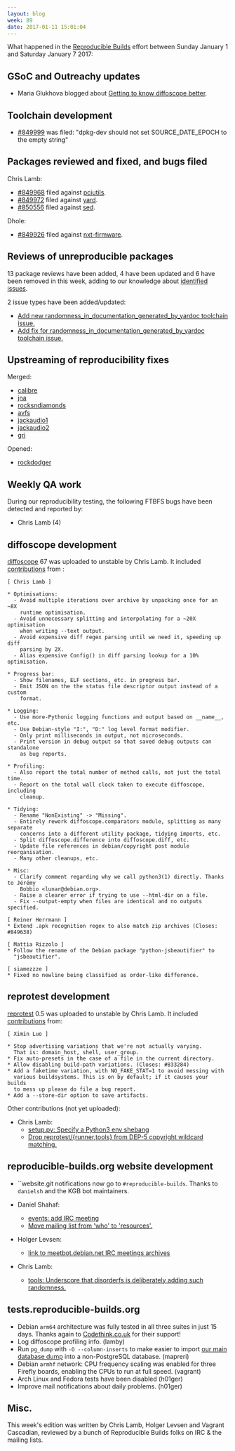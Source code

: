 ```yaml
---
layout: blog
week: 89
date: 2017-01-11 15:01:04
---
```


What happened in the [Reproducible Builds](https://wiki.debian.org/ReproducibleBuilds) effort between Sunday January 1 and Saturday January 7 2017:

GSoC and Outreachy updates
--------------------------

* Maria Glukhova blogged about [Getting to know diffoscope better](https://siamezzze.github.io/Getting-to-know-diffoscope-better/).

Toolchain development
---------------------

* <a href="https://bugs.debian.org/849999">#849999</a> was filed: "dpkg-dev should not set SOURCE_DATE_EPOCH to the empty string"

Packages reviewed and fixed, and bugs filed
-------------------------------------------

Chris Lamb:

* <a href="https://bugs.debian.org/849968">#849968</a> filed against <a href="https://tracker.debian.org/pkg/pciutils">pciutils</a>.
* <a href="https://bugs.debian.org/849972">#849972</a> filed against <a href="https://tracker.debian.org/pkg/yard">yard</a>.
* <a href="https://bugs.debian.org/850556">#850556</a> filed against <a href="https://tracker.debian.org/pkg/sed">sed</a>.

Dhole:

* <a href="https://bugs.debian.org/849926">#849926</a> filed against <a href="https://tracker.debian.org/pkg/nxt-firmware">nxt-firmware</a>.


Reviews of unreproducible packages
----------------------------------

13 package reviews have been added, 4 have been updated and 6 have been removed in this week,
adding to our knowledge about [identified issues](https://tests.reproducible-builds.org/debian/index_issues.html).

2 issue types have been added/updated:

- [Add new randomness\_in\_documentation\_generated\_by\_yardoc toolchain issue.](https://anonscm.debian.org/git/reproducible/notes.git/commit/?id=d041183b)
- [Add fix for randomness\_in\_documentation\_generated\_by\_yardoc toolchain issue.](https://anonscm.debian.org/git/reproducible/notes.git/commit/?id=a0ebf1f5)


Upstreaming of reproducibility fixes
------------------------------------

Merged:

- [calibre](https://bugs.launchpad.net/calibre/+bug/1654211)
- [jna](https://github.com/java-native-access/jna/pull/748)
- [rocksndiamonds](http://www.artsoft.org/forum/viewtopic.php?f=7&t=2276)
- [avfs](https://sourceforge.net/p/avf/git/ci/b5a2b041d9e1b18b8632cda0df5cafe3a9b2ea81/tree/src/make_info?diff=2e121bfe2f42e010b71b1d76fda035f52579cd8e)
- [jackaudio1](https://github.com/jackaudio/jack1/pull/38)
- [jackaudio2](https://github.com/jackaudio/jack2/pull/196)
- [gri](https://github.com/dankelley/gri/pull/10)

Opened:

- [rockdodger](https://bitbucket.org/rpkrawczyk/rockdodger/pull-requests/1/allow-to-override-compiledate/diff)


Weekly QA work
--------------

During our reproducibility testing, the following FTBFS bugs have been detected and
reported by:

 - Chris Lamb (4)


diffoscope development
----------------------

[diffoscope](https://diffoscope.org) 67 was uploaded to unstable by Chris Lamb. It included [contributions](https://anonscm.debian.org/git/reproducible/diffoscope.git/log/?h=67) from :

    [ Chris Lamb ]

    * Optimisations:
      - Avoid multiple iterations over archive by unpacking once for an ~8X
        runtime optimisation.
      - Avoid unnecessary splitting and interpolating for a ~20X optimisation
        when writing --text output.
      - Avoid expensive diff regex parsing until we need it, speeding up diff
        parsing by 2X.
      - Alias expensive Config() in diff parsing lookup for a 10% optimisation.

    * Progress bar:
      - Show filenames, ELF sections, etc. in progress bar.
      - Emit JSON on the the status file descriptor output instead of a custom
        format.

    * Logging:
      - Use more-Pythonic logging functions and output based on __name__, etc.
      - Use Debian-style "I:", "D:" log level format modifier.
      - Only print milliseconds in output, not microseconds.
      - Print version in debug output so that saved debug outputs can standalone
        as bug reports.

    * Profiling:
      - Also report the total number of method calls, not just the total time.
      - Report on the total wall clock taken to execute diffoscope, including
        cleanup.

    * Tidying:
      - Rename "NonExisting" -> "Missing".
      - Entirely rework diffoscope.comparators module, splitting as many separate
        concerns into a different utility package, tidying imports, etc.
      - Split diffoscope.difference into diffoscope.diff, etc.
      - Update file references in debian/copyright post module reorganisation.
      - Many other cleanups, etc.

    * Misc:
      - Clarify comment regarding why we call python3(1) directly. Thanks to Jérémy
        Bobbio <lunar@debian.org>.
      - Raise a clearer error if trying to use --html-dir on a file.
      - Fix --output-empty when files are identical and no outputs specified.

    [ Reiner Herrmann ]
    * Extend .apk recognition regex to also match zip archives (Closes: #849638)

    [ Mattia Rizzolo ]
    * Follow the rename of the Debian package "python-jsbeautifier" to
      "jsbeautifier".

    [ siamezzze ]
    * Fixed no newline being classified as order-like difference.

reprotest development
---------------------

[reprotest](https://packages.debian.org/sid/reprotest) 0.5 was uploaded to unstable by Chris Lamb. It included [contributions](https://anonscm.debian.org/git/reproducible/reprotest.git/log/?h=debian/0.5) from:

    [ Ximin Luo ]

    * Stop advertising variations that we're not actually varying.
      That is: domain_host, shell, user_group.
    * Fix auto-presets in the case of a file in the current directory.
    * Allow disabling build-path variations. (Closes: #833284)
    * Add a faketime variation, with NO_FAKE_STAT=1 to avoid messing with
      various buildsystems. This is on by default; if it causes your builds
      to mess up please do file a bug report.
    * Add a --store-dir option to save artifacts.

Other contributions (not yet uploaded):

- Chris Lamb:
  - [setup.py: Specify a Python3 env shebang](https://anonscm.debian.org/git/reproducible/reprotest.git/commit/?id=8c464f4)
  - [Drop reprotest/{runner,tools} from DEP-5 copyright wildcard matching.](https://anonscm.debian.org/git/reproducible/reprotest.git/commit/?id=84e3384)


reproducible-builds.org website development
-------------------------------------------

* ``website.git notifications now go to `#reproducible-builds`. Thanks to `danielsh` and the KGB bot maintainers.

- Daniel Shahaf:
  - [events: add IRC meeting](https://anonscm.debian.org/git/reproducible/reproducible-website.git/commit/?id=ee01467)
  - [Move mailing list from 'who' to 'resources'.](https://anonscm.debian.org/git/reproducible/reproducible-website.git/commit/?id=d1c83e9)

- Holger Levsen:
  - [link to meetbot.debian.net IRC meetings archives](https://anonscm.debian.org/git/reproducible/reproducible-website.git/commit/?id=087a560)

- Chris Lamb:
  - [tools: Underscore that disorderfs is deliberately adding such randomness.](https://anonscm.debian.org/git/reproducible/reproducible-website.git/commit/?id=0215123)


tests.reproducible-builds.org
-----------------------

* Debian `arm64` architecture was fully tested in all three suites in just 15 days. Thanks again to [Codethink.co.uk](https://www.codethink.co.uk/) for their support!
* Log diffoscope profiling info. (lamby)
* Run `pg_dump` with `-O --column-inserts` to make easier to import [our main database dump](https://reproducible.debian.net/reproducible.sql.xz) into a non-PostgreSQL database. (mapreri)
* Debian `armhf` network: CPU frequency scaling was enabled for three
  Firefly boards, enabling the CPUs to run at full speed. (vagrant)
* Arch Linux and Fedora tests have been disabled (h01ger)
* Improve mail notifications about daily problems. (h01ger)

Misc.
-----

This week's edition was written by Chris Lamb, Holger Levsen and Vagrant Cascadian, reviewed by a bunch of Reproducible Builds folks on IRC & the mailing lists.
